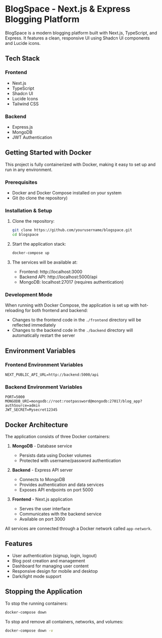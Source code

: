 # BlogSpace - Next.js & Express Blogging Platform

BlogSpace is a modern blogging platform built with Next.js, TypeScript, and Express. It features a clean, responsive UI using Shadcn UI components and Lucide icons.

## Tech Stack

### Frontend
- Next.js
- TypeScript
- Shadcn UI
- Lucide Icons
- Tailwind CSS

### Backend
- Express.js
- MongoDB
- JWT Authentication

## Getting Started with Docker

This project is fully containerized with Docker, making it easy to set up and run in any environment.

### Prerequisites

- Docker and Docker Compose installed on your system
- Git (to clone the repository)

### Installation & Setup

1. Clone the repository:
   ```bash
   git clone https://github.com/yourusername/blogspace.git
   cd blogspace
   ```

2. Start the application stack:
   ```bash
   docker-compose up
   ```

3. The services will be available at:
   - Frontend: http://localhost:3000
   - Backend API: http://localhost:5000/api
   - MongoDB: localhost:27017 (requires authentication)

### Development Mode

When running with Docker Compose, the application is set up with hot-reloading for both frontend and backend:

- Changes to the frontend code in the `./frontend` directory will be reflected immediately
- Changes to the backend code in the `./backend` directory will automatically restart the server

## Environment Variables

### Frontend Environment Variables
```
NEXT_PUBLIC_API_URL=http://backend:5000/api
```

### Backend Environment Variables
```
PORT=5000
MONGODB_URI=mongodb://root:rootpassword@mongodb:27017/blog_app?authSource=admin
JWT_SECRET=Mysecret12345
```

## Docker Architecture

The application consists of three Docker containers:

1. **MongoDB** - Database service
   - Persists data using Docker volumes
   - Protected with username/password authentication

2. **Backend** - Express API server
   - Connects to MongoDB
   - Provides authentication and data services
   - Exposes API endpoints on port 5000

3. **Frontend** - Next.js application
   - Serves the user interface
   - Communicates with the backend service
   - Available on port 3000

All services are connected through a Docker network called `app-network`.

## Features

- User authentication (signup, login, logout)
- Blog post creation and management
- Dashboard for managing user content
- Responsive design for mobile and desktop
- Dark/light mode support

## Stopping the Application

To stop the running containers:

```bash
docker-compose down
```

To stop and remove all containers, networks, and volumes:

```bash
docker-compose down -v
```

